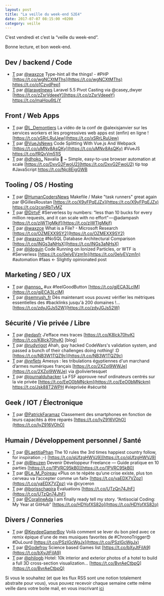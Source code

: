```yaml
---
layout: post
title: "La veille du week-end S2E4"
date: 2017-07-07 08:15:00 +0200
category: veille
---
```

C’est vendredi et c’est la “veille du week-end”.  

Bonne lecture, et bon week-end.

## Dev / backend / Code
- [T](http://twitter.com/waxzce/status/881981889862672385) par [@waxzce](https://twitter.com/waxzce) Type-hint all the things! - #PHP [https://t.co/wgNCXtMThs](https://t.co/wgNCXtMThs) https://t.co/o1CzvdPep1
- [T](http://twitter.com/laravelnews/status/882607688911384576) par [@laravelnews](https://twitter.com/laravelnews) Laravel 5.5 Pivot Casting via @casey_dwyer [https://t.co/zZsrVdeeeY](https://t.co/zZsrVdeeeY) https://t.co/maHou6tLjY


## Front / Web Apps
- [T](http://twitter.com/L_Demontiers/status/881145518914752512) par [@L_Demontiers](https://twitter.com/L_Demontiers) La vidéo de la conf de @alexisjanvier sur les services workers et les progressives web apps est (enfin) en ligne ! [https://t.co/xSRrLRuUew](https://t.co/xSRrLRuUew)
- [T](http://twitter.com/VueJsNews/status/881513004017254400) par [@VueJsNews](https://twitter.com/VueJsNews) Code Splitting With Vue.js And Webpack [https://t.co/uMNv8AsQKy](https://t.co/uMNv8AsQKy) #VueJS https://t.co/fRQvVm51lS
- [T](http://twitter.com/dhoko_/status/881858094225129473) par [@dhoko_](https://twitter.com/dhoko_) Navalia 🔧 ~ Simple, easy-to-use browser automation at scale [https://t.co/DxvG2FwoU2](https://t.co/DxvG2FwoU2) tip top #JavaScript https://t.co/Njc8EigGWB




## Tooling / OS / Hosting
- [T](http://twitter.com/HumanCodersNews/status/880718333687025664) par [@HumanCodersNews](https://twitter.com/HumanCodersNews) Makefile / Make "task runners" great again par @GillesRoustan [https://t.co/X9yFPqEJZx](https://t.co/X9yFPqEJZx) https://t.co/zcsnRbTvMZ
- [T](http://twitter.com/DirtyF/status/881231279789887488) par [@DirtyF](https://twitter.com/DirtyF) #Serverless by numbers: “less than 10 bucks for every million requests, and it can scale with no effort” — @adampash [https://t.co/ziWTlgMkjf](https://t.co/ziWTlgMkjf)
- [T](http://twitter.com/waxzce/status/881551300273614848) par [@waxzce](https://twitter.com/waxzce) What is a File? - Microsoft Research [https://t.co/OZMEXX9SY2](https://t.co/OZMEXX9SY2)
- [T](http://twitter.com/waxzce/status/882191004547153926) par [@waxzce](https://twitter.com/waxzce) #NoSQL Database Architectural Comparison [https://t.co/lNGs3aNHsX](https://t.co/lNGs3aNHsX)
- [T](http://twitter.com/ldoguin/status/882263235327651840) par [@ldoguin](https://twitter.com/ldoguin) Code Running on Ionized Particles, or WTF is #Serverless [https://t.co/0elyEVzm1n](https://t.co/0elyEVzm1n) #automation #faas &lt;- Slightly opinionated post


## Marketing / SEO / UX
- [T](http://twitter.com/annso_/status/880430787719565313) par [@annso_](https://twitter.com/annso_) #ux #feelGoodButton [https://t.co/gjECA3LcIM](https://t.co/gjECA3LcIM)
- [T](http://twitter.com/semrush_fr/status/882293443074162689) par [@semrush_fr](https://twitter.com/semrush_fr) Dès maintenant vous pouvez vérifier les métriques essentielles des #backlinks jusqu'à 200 domaines !… [https://t.co/zdyJGJs52W](https://t.co/zdyJGJs52W)


## Sécurité / Vie privée / Libre
- [T](http://twitter.com/edasfr/status/881555707136417792) par [@edasfr](https://twitter.com/edasfr) J’efface mes traces [https://t.co/K8lck70hvK](https://t.co/K8lck70hvK) [blog]
- [T](http://twitter.com/rudyrigot/status/882247273723375621) par [@rudyrigot](https://twitter.com/rudyrigot) Ahah, guy hacked CodeWars's validation system, and passed a bunch of their challenges doing nothing! :D [https://t.co/NB3W1TQZ9c](https://t.co/NB3W1TQZ9c)
- [T](http://twitter.com/_reflets_/status/882476461797642241) par [@_reflets_](https://twitter.com/_reflets_) Amesys : les tribulations égyptiennes d'un marchand d’armes numériques français [https://t.co/2XZoI9WWJe](https://t.co/2XZoI9WWJe) via @oliviertesquet
- [T](http://twitter.com/journalduhacker/status/882526936085516288) par [@journalduhacker](https://twitter.com/journalduhacker) La FSF approuve neuf ordinateurs centrés sur la vie privée [https://t.co/EeO0bMNckm](https://t.co/EeO0bMNckm) https://t.co/Jsk88T2WPH #vieprivée #sécurité


## Geek / IOT / Électronique
- [T](http://twitter.com/PatrickFaramaz/status/880348154327158785) par [@PatrickFaramaz](https://twitter.com/PatrickFaramaz) Classement des smartphones en fonction de leurs capacités à être réparés [https://t.co/IyZ916VOhO](https://t.co/IyZ916VOhO)


## Humain / Développement personnel / Santé
- [T](http://twitter.com/LaetitiaPhan/status/880430945173725185) par [@LaetitiaPhan](https://twitter.com/LaetitiaPhan) The 10 rules the 3rd times happiest country follow, for inspiration ;-) [https://t.co/qUfzgHWVJ9](https://t.co/qUfzgHWVJ9)
- [T](http://twitter.com/jBleuzen/status/881038405341073409) par [@jBleuzen](https://twitter.com/jBleuzen) Devenir Développeur Freelance — Guide pratique en 10 parties [https://t.co/1PVRC95kB0](https://t.co/1PVRC95kB0)
- [T](http://twitter.com/Le_M_Poireau/status/881831256719314945) par [@Le_M_Poireau](https://twitter.com/Le_M_Poireau) «Plus on te répète qu’une crise existe, plus ton cerveau va l’accepter comme un fait» [https://t.co/yaEDX7VZpz](https://t.co/yaEDX7VZpz) via @cyceron
- [T](http://twitter.com/borisschapira/status/882268812179120128) par [@borisschapira](https://twitter.com/borisschapira) Évaluations [https://t.co/UTzQn74JhF](https://t.co/UTzQn74JhF)
- [T](http://twitter.com/CoralineAda/status/882627909118304256) par [@CoralineAda](https://twitter.com/CoralineAda) I am finally ready tell my story. “Antisocial Coding: My Year at GitHub” [https://t.co/HDYofXS82o](https://t.co/HDYofXS82o)


## Divers / Conneries
- [T](http://twitter.com/KeydeeGamerBoy/status/880291394505625601) par [@KeydeeGamerBoy](https://twitter.com/KeydeeGamerBoy) Voilà comment se lever du bon pied avec ce remix épique d'une de mes musiques favorites de #ChronoTrigger😍 #DuLourd [https://t.co/PSzIGcWgJx](https://t.co/PSzIGcWgJx)
- [T](http://twitter.com/Godefroy/status/881470260448288768) par [@Godefroy](https://twitter.com/Godefroy) Science based Games list [https://t.co/bXyJtFiIA9](https://t.co/bXyJtFiIA9)
- [T](http://twitter.com/philogb/status/882067372055580673) par [@philogb](https://twitter.com/philogb) Hotel: 10k interior and exterior photos of a hotel to build a full 3D cross-section visualization… [https://t.co/BvrAeCtbpQ](https://t.co/BvrAeCtbpQ)






Si vous le souhaitez (et que les flux RSS sont une notion totalement abstraite pour vous), vous pouvez recevoir chaque semaine cette même veille dans votre boite mail, en vous inscrivant [ici](/newsletter.html)
